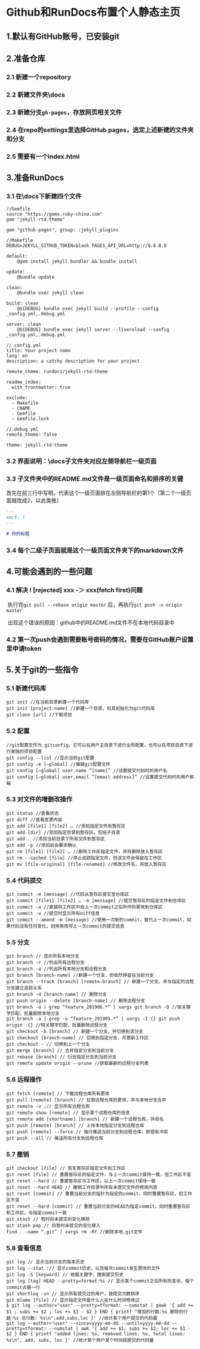 # Github和RunDocs布置个人静态主页

## 1.默认有GitHub账号，已安装git

## 2.准备仓库

### 2.1 新建一个repository

### 2.2 新建文件夹\docs

###	2.3 新建分支`gh-pages`，存放网页相关文件

### 2.4 在repo的settings里选择GitHub pages，选定上述新建的文件夹和分支

### 2.5 需要有一个index.html

## 3.准备RunDocs

### 3.1 在\docs下新建四个文件

```
//Gemfile
source "https://gems.ruby-china.com"
gem "jekyll-rtd-theme"

gem "github-pages", group: :jekyll_plugins

//Makefile
DEBUG=JEKYLL_GITHUB_TOKEN=blank PAGES_API_URL=http://0.0.0.0

default:
	@gem install jekyll bundler && bundle install

update:
	@bundle update

clean:
	@bundle exec jekyll clean

build: clean
	@${DEBUG} bundle exec jekyll build --profile --config _config.yml,.debug.yml

server: clean
	@${DEBUG} bundle exec jekyll server --livereload --config _config.yml,.debug.yml
	
//_config.yml
title: Your project name
lang: en
description: a catchy description for your project

remote_theme: rundocs/jekyll-rtd-theme

readme_index:
  with_frontmatter: true

exclude:
  - Makefile
  - CNAME
  - Gemfile
  - Gemfile.lock
  
//.debug.yml
remote_theme: false

theme: jekyll-rtd-theme  
```

### 3.2 界面说明：\docs子文件夹对应左侧导航栏一级页面

### 3.3 子文件夹中的README.md文件是一级页面命名和排序的关键

​				首先在前三行中写明，代表这个一级页面排在左侧导航栏的第1个（第二个一级页面就改成2，以此类推）

```markdown
---
sort: 1
---

# 你的标题
```

### 3.4 每个二级子页面就是这个一级页面文件夹下的markdown文件

## 4.可能会遇到的一些问题

### 4.1 解决 ! [rejected] xxx -＞ xxx(fetch first)问题

​		执行完`git pull --rebase origin master` 后，再执行`git push -u origin master` 

​				出现这个错误的原因：github中的README.md文件不在本地代码目录中

### 4.2 第一次push会遇到需要账号密码的情况，需要在GitHub账户设置里申请token

## 5.关于git的一些指令

### 5.1 新建代码库

```
git init //在当前目录新建一个代码库
git init [project-name] //新建一个目录，将其初始化为git代码库
git clone [url] //下载项目
```

### 5.2 配置

```
//git配置文件为.gitconfig，它可以在用户主目录下进行全局配置，也可以在项目目录下进行单独的项目配置
git config --list //显示当前git配置
git config -e [–global] //编辑git配置文件
git config [–global] user.name “[name]” //设置提交代码时的用户名
git config [–global] user.email “[email address]” //设置提交代码时的用户邮箱
```

### 5.3 对文件的增删改操作

```
git status //查看状态
git diff //查看变更内容
git add [file1] [file2] … //添加指定文件到暂存区
git add [dir] //添加指定目录到暂存区，包括子目录
git add . //添加当前目录下所有文件到暂存区
git add -p //添加前会要求确认
git rm [file1] [file2] … //删除工作区指定文件，并将删除放入暂存区
git rm --cached [file] //停止追踪指定文件，但该文件会保留在工作区
git mv [file-original] [file-renamed] //修改文件名，并放入暂存区
```

### 5.4 代码提交

```
git commit -m [message] //代码从暂存区提交至仓库区
git commit [file1] [file2] … -m [message] //提交暂存区的指定文件到仓库区
git commit -a //直接将工作区中自上一次commit之后所作的更改到仓库区
git commit -v //提交时显示所有diff信息
git commit --amend -m [message] //使用一次新的commit，替代上一次commit，如果代码没有任何变化，则用来改写上一次commit的提交信息
```

### 5.5 分支

```
git branch // 显示所有本地分支
git branch -r //列出所有远程分支
git branch -a //列出所有本地分支和远程分支
git branch [branch-name] //新建一个分支，但依然停留在当前分支
git branch --track [branch] [remote-branch] // 新建一个分支，并与指定的远程分支建立追踪关系
git branch -d [branch-name] // 删除分支
git push origin --delete [branch-name] // 删除远程分支
git branch -a | grep “feature_201906.*” | xargs git branch -D //按关键字匹配，批量删除本地分支
git branch -a | grep -o “feature_201905.*” | xargs -I {} git push origin :{} //按关键字匹配，批量删除远程分支
git checkout -b [branch] // 新建一个分支，并切换到该分支
git checkout [branch-name] // 切换到指定分支，并更新工作区
git checkout - // 切换到上一个分支
git merge [branch] // 合并指定分支到当前分支
git rebase [branch] // 衍合指定分支到当前分支
git remote update origin --prune //获取最新的远程分支列表
```

### 5.6 远程操作

```
git fetch [remote] // 下载远程仓库所有更改
git pull [remote] [branch] // 拉取远程仓库的更改，并与本地分支合并
git remote -v :// 显示所有远程仓库
git remote show [remote] // 显示某个远程仓库的信息
git remote add [shortname] [branch] // 新建一个远程仓库，并命名
git push [remote] [branch] // 上传本地指定分支到远程仓库
git push [remote] --force // 强行推送当前分支到远程仓库，即使有冲突
git push --all // 推送所有分支到远程仓库
```

### 5.7 撤销

```
git checkout [file] // 恢复暂存区指定文件到工作区
git reset [file] // 重置暂存区的指定文件，与上一次commit保持一致，但工作区不变
git reset --hard // 重置暂存区与工作区，以上一次commit保持一致
git reset --hard HEAD // 撤销工作目录中所有未提交文件的修改内容
git reset [commit] // 重置当前分支的指针为指定的commit，同时重置暂存区，但工作区不变
git reset --hard [commit] // 重置当前分支的HEAD为指定commit，同时重置暂存区和工作区，与指定commit一致
git stash // 暂时将未提交的变化移除
git stash pop // 将暂时未提交的变化移入
find . -name “.git” | xargs rm -Rf //删除本地.git文件
```

### 5.8 查看信息

```
git log // 显示当前分支的版本历史
git log --stat :// 显示commit历史，以及每次commit发生更改的文件
git log -S [keyword] // 根据关键字，搜索提交历史
git log [tag] HEAD --pretty=format:%s // 显示某个commit之后所有的变动，每个commit占据一行
git shortlog -sn // 显示所有提交过的用户，按提交次数排序
git blame [file] // 显示指定文件是什么人在什么时间修改过
$ git log --author="user" --pretty=tformat: --numstat | gawk '{ add += $1 ; subs += $2 ; loc += $1 - $2 } END { printf "增加的行数:%s 删除的行数:%s 总行数: %s\n",add,subs,loc }' //统计某个用户提交的代码量
git log --author="user" --since=yyyy-mm-dd --until=yyyy-mm-dd --pretty=tformat: --numstat | awk '{ add += $1; subs += $2; loc += $1 - $2 } END { printf "added lines: %s, removed lines: %s, total lines: %s\n", add, subs, loc }' //统计某个用户某个时间段提交的代码量
```

